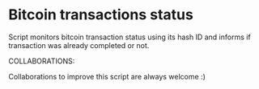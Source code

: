 # Bitcoin transactions status

Script monitors bitcoin transaction status using its hash ID and informs if transaction was already completed or not.

COLLABORATIONS:

Collaborations to improve this script are always welcome :)
